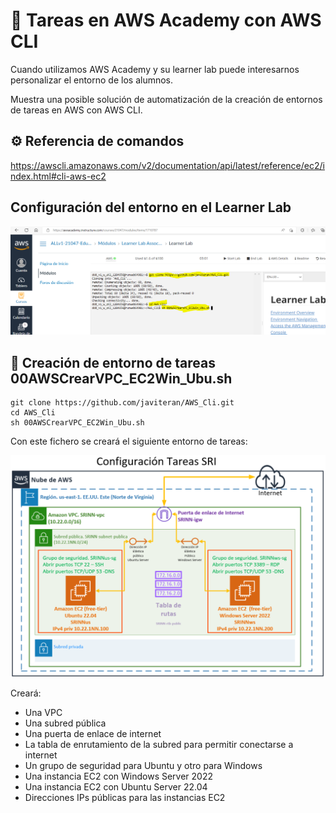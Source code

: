 # :dizzy: Tareas en AWS Academy con AWS CLI

Cuando utilizamos AWS Academy y su learner lab puede interesarnos personalizar el entorno de los alumnos.

Muestra una posible solución de automatización de la creación de entornos de tareas en AWS con AWS CLI.

## :gear: Referencia de comandos

https://awscli.amazonaws.com/v2/documentation/api/latest/reference/ec2/index.html#cli-aws-ec2

## Configuración del entorno en el Learner Lab

![ConfigurarEntornoLearnerLab.PNG](imagenes/ConfigurarEntornoLearnerLab.PNG)

## :hammer: Creación de entorno de tareas 00AWSCrearVPC_EC2Win_Ubu.sh

```git
git clone https://github.com/javiteran/AWS_Cli.git
cd AWS_Cli
sh 00AWSCrearVPC_EC2Win_Ubu.sh
```

Con este fichero se creará el siguiente entorno de tareas:

![00AWSCrearVPC_EC2Win_Ubu.PNG](imagenes/00AWSCrearVPC_EC2Win_Ubu.PNG)

Creará:

* Una VPC
* Una subred pública
* Una puerta de enlace de internet
* La tabla de enrutamiento de la subred para permitir conectarse a internet
* Un grupo de seguridad para Ubuntu y otro para Windows
* Una instancia EC2 con Windows Server 2022 
* Una instancia EC2 con Ubuntu Server 22.04
* Direcciones IPs públicas para las instancias EC2
